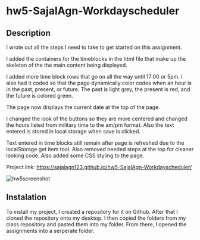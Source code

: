 # hw5-SajalAgn-Workdayscheduler

## Description
I wrote out all the steps I need to take to get started on this assignment.

I added the containers for the timeblocks in the html file that make up the skeleton of the the main content being displayed.

I added more time block rows that go on all the way until 17:00 or 5pm. I also had it coded so that the page dynamically color codes when an hour is in the past, present, or future. The past is light grey, the present is red, and the future is colored green.

The page now displays the current date at the top of the page.

I changed the look of the buttons so they are more centered and changed the hours listed from military time to the am/pm format. Also the text entered is stored in local storage when save is clicked.

Text entered in time blocks still remain after page is refreshed due to the localStorage get item tool. Also removed needed steps at the top for cleaner looking code. Also added some CSS styling to the page.

Project link: https://sajalagn123.github.io/hw5-SajalAgn-Workdayscheduler/


![hw5screenshot](https://user-images.githubusercontent.com/98942793/164640291-3cc8273c-d14e-46a4-9847-331b73d4f1eb.JPG)


## Instalation
To install my project, I created a repository for it on Github. After that I cloned the repository onto my desktop. I then copied the folders from my class repository and pasted them into my folder. From there, I opened the assignments into a serperate folder.

